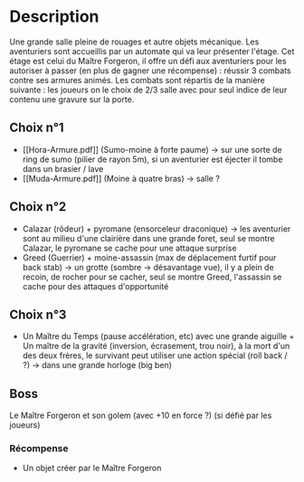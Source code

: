 # Description
Une grande salle pleine de rouages et autre objets mécanique. Les aventuriers sont accueillis par un automate qui va leur présenter l'étage. Cet étage est celui du Maître Forgeron, il offre un défi aux aventuriers pour les autoriser à passer (en plus de gagner une récompense) : réussir 3 combats contre ses armures animés. 
Les combats sont répartis de la manière suivante : les joueurs on le choix de 2/3 salle avec pour seul indice de leur contenu une gravure sur la porte.
## Choix n°1
- [[Hora-Armure.pdf]] (Sumo-moine à forte paume) -> sur une sorte de ring de sumo (pilier de rayon 5m), si un aventurier est éjecter il tombe dans un brasier / lave
- [[Muda-Armure.pdf]] (Moine à quatre bras) -> salle ?
## Choix n°2
- Calazar (rôdeur) + pyromane (ensorceleur draconique) -> les aventurier sont au milieu d'une clairière dans une grande foret, seul se montre Calazar, le pyromane se cache pour une attaque surprise
- Greed (Guerrier) + moine-assassin (max de déplacement furtif pour back stab) -> un grotte (sombre -> désavantage vue), il y a plein de recoin, de rocher pour se cacher, seul se montre Greed, l'assassin se cache pour des attaques d'opportunité
## Choix n°3
- Un Maître du Temps (pause accélération, etc) avec une grande aiguille + Un maître de la gravité (inversion, écrasement, trou noir),  à la mort d'un des deux frères, le survivant peut utiliser une action spécial (roll back / ?) -> dans une grande horloge (big ben)
## Boss
Le Maître Forgeron et son golem (avec +10 en force ?) (si défié par les joueurs)
### Récompense
- Un objet créer par le Maître Forgeron